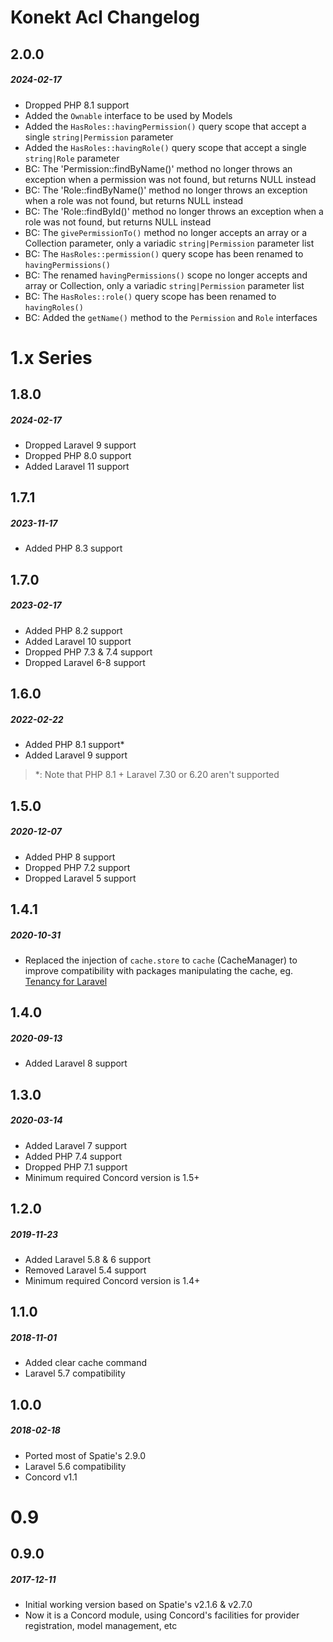 # Konekt Acl Changelog

## 2.0.0
##### 2024-02-17

- Dropped PHP 8.1 support
- Added the `Ownable` interface to be used by Models
- Added the `HasRoles::havingPermission()` query scope that accept a single `string|Permission` parameter
- Added the `HasRoles::havingRole()` query scope that accept a single `string|Role` parameter
- BC: The 'Permission::findByName()' method no longer throws an exception when a permission was not found, but returns NULL instead
- BC: The 'Role::findByName()' method no longer throws an exception when a role was not found, but returns NULL instead
- BC: The 'Role::findById()' method no longer throws an exception when a role was not found, but returns NULL instead
- BC: The `givePermissionTo()` method no longer accepts an array or a Collection parameter, only a variadic `string|Permission` parameter list
- BC: The `HasRoles::permission()` query scope has been renamed to `havingPermissions()`
- BC: The renamed `havingPermissions()` scope no longer accepts and array or Collection, only a variadic `string|Permission` parameter list
- BC: The `HasRoles::role()` query scope has been renamed to `havingRoles()`
- BC: Added the `getName()` method to the `Permission` and `Role` interfaces

# 1.x Series

## 1.8.0
##### 2024-02-17

- Dropped Laravel 9 support
- Dropped PHP 8.0 support
- Added Laravel 11 support

## 1.7.1
##### 2023-11-17

- Added PHP 8.3 support

## 1.7.0
##### 2023-02-17

- Added PHP 8.2 support
- Added Laravel 10 support
- Dropped PHP 7.3 & 7.4 support
- Dropped Laravel 6-8 support

## 1.6.0
##### 2022-02-22

- Added PHP 8.1 support*
- Added Laravel 9 support

> *: Note that PHP 8.1 + Laravel 7.30 or 6.20 aren't supported 

## 1.5.0
##### 2020-12-07

- Added PHP 8 support
- Dropped PHP 7.2 support
- Dropped Laravel 5 support

## 1.4.1
##### 2020-10-31

- Replaced the injection of `cache.store` to `cache` (CacheManager) to improve compatibility with
  packages manipulating the cache,
  eg. [Tenancy for Laravel](https://tenancyforlaravel.com/docs/v3/configuration#cache)

## 1.4.0
##### 2020-09-13

- Added Laravel 8 support

## 1.3.0
##### 2020-03-14

- Added Laravel 7 support
- Added PHP 7.4 support
- Dropped PHP 7.1 support
- Minimum required Concord version is 1.5+

## 1.2.0
##### 2019-11-23

- Added Laravel 5.8 & 6 support
- Removed Laravel 5.4 support
- Minimum required Concord version is 1.4+

## 1.1.0
##### 2018-11-01

- Added clear cache command
- Laravel 5.7 compatibility

## 1.0.0
##### 2018-02-18

- Ported most of Spatie's 2.9.0
- Laravel 5.6 compatibility
- Concord v1.1

# 0.9

## 0.9.0
##### 2017-12-11

- Initial working version based on Spatie's v2.1.6 & v2.7.0
- Now it is a Concord module, using Concord's facilities for provider registration, model management, etc
